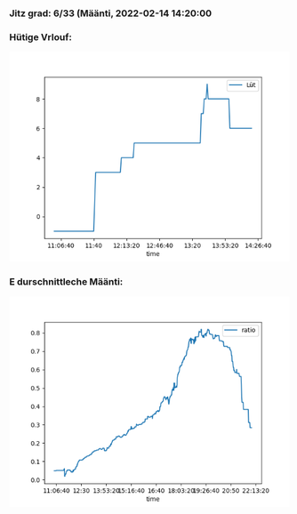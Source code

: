 ### Jitz grad: 6/33 (Määnti, 2022-02-14 14:20:00

### Hütige Vrlouf:
![Graph](Today.png)

### E durschnittleche Määnti:
![Graph](Määnti.png)